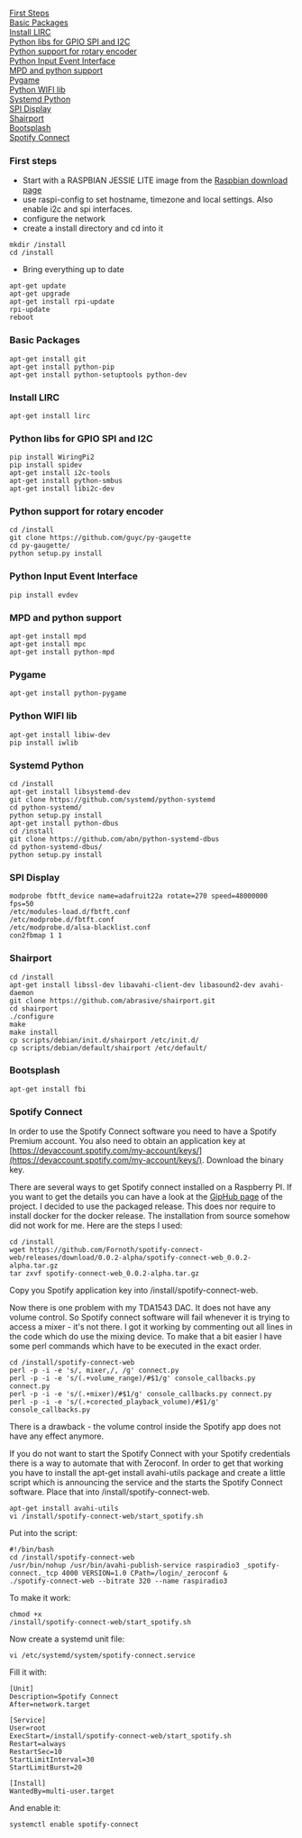 [First Steps](#first-steps)<br>
[Basic Packages](#basic-packages)<br>
[Install LIRC](#install-lirc)<br>
[Python libs for GPIO SPI and I2C](#python-libs-for-gpio-spi-and-i2c)<br>
[Python support for rotary encoder](#python-support-for-rotary-encoder)<br>
[Python Input Event Interface](#python-input-event-interface)<br>
[MPD and python support](#mpd-and-python-support)<br>
[Pygame](#pygame)<br>
[Python WIFI lib](#python-wifi-lib)<br>
[Systemd Python](#systemd-python)<br>
[SPI Display](#spi-display)<br>
[Shairport](#shairport)<br>
[Bootsplash](#bootsplash)<br>
[Spotify Connect](#spotify-connect)<br>

### First steps
- Start with a RASPBIAN JESSIE LITE image from the [Raspbian download page](https://www.raspberrypi.org/downloads/raspbian/)
- use raspi-config to set hostname, timezone and local settings. Also enable i2c and spi interfaces.
- configure the network 
- create a install directory and cd into it
```
mkdir /install
cd /install
```
- Bring everything up to date
```
apt-get update
apt-get upgrade
apt-get install rpi-update
rpi-update
reboot
```
### Basic Packages
```
apt-get install git
apt-get install python-pip
apt-get install python-setuptools python-dev
```

### Install LIRC
```
apt-get install lirc
```

### Python libs for GPIO SPI and I2C
```
pip install WiringPi2
pip install spidev
apt-get install i2c-tools
apt-get install python-smbus
apt-get install libi2c-dev
```

### Python support for rotary encoder
```
cd /install
git clone https://github.com/guyc/py-gaugette
cd py-gaugette/
python setup.py install
```

### Python Input Event Interface
```
pip install evdev
```

### MPD and python support
```
apt-get install mpd
apt-get install mpc
apt-get install python-mpd
```

### Pygame
```
apt-get install python-pygame
```

### Python WIFI lib
```
apt-get install libiw-dev
pip install iwlib
```

### Systemd Python
```
cd /install
apt-get install libsystemd-dev
git clone https://github.com/systemd/python-systemd
cd python-systemd/
python setup.py install
apt-get install python-dbus
cd /install
git clone https://github.com/abn/python-systemd-dbus
cd python-systemd-dbus/
python setup.py install
```

### SPI Display
```
modprobe fbtft_device name=adafruit22a rotate=270 speed=48000000 fps=50
/etc/modules-load.d/fbtft.conf
/etc/modprobe.d/fbtft.conf
/etc/modprobe.d/alsa-blacklist.conf
con2fbmap 1 1
```

### Shairport
```
cd /install
apt-get install libssl-dev libavahi-client-dev libasound2-dev avahi-daemon
git clone https://github.com/abrasive/shairport.git
cd shairport
./configure
make
make install
cp scripts/debian/init.d/shairport /etc/init.d/
cp scripts/debian/default/shairport /etc/default/
```

### Bootsplash
```
apt-get install fbi
```

### Spotify Connect
In order to use the Spotify Connect software you need to have a Spotify Premium account. You also need to obtain an application key at [https://devaccount.spotify.com/my-account/keys/](https://devaccount.spotify.com/my-account/keys/). Download the binary key.

There are several ways to get Spotify connect installed on a Raspberry PI. If you want to get the details you can have a look at the [GipHub page](https://github.com/Fornoth/spotify-connect-web) of the project.
I decided to use the packaged release. This does nor require to install docker for the docker release. The installation from source somehow did not work for me. Here are the steps I used:
```
cd /install
wget https://github.com/Fornoth/spotify-connect-web/releases/download/0.0.2-alpha/spotify-connect-web_0.0.2-alpha.tar.gz
tar zxvf spotify-connect-web_0.0.2-alpha.tar.gz
```
Copy you Spotify application key into /install/spotify-connect-web.

Now there is one problem with my TDA1543 DAC. It does not have any volume control. So Spotify connect software will fail whenever it is trying to access a mixer - it's not there. I got it working by commenting out all lines in the code which do use the mixing device. To make that a bit easier I have some perl commands which have to be executed in the exact order.
```
cd /install/spotify-connect-web
perl -p -i -e 's/, mixer,/, /g' connect.py
perl -p -i -e 's/(.+volume_range)/#$1/g' console_callbacks.py connect.py
perl -p -i -e 's/(.+mixer)/#$1/g' console_callbacks.py connect.py
perl -p -i -e 's/(.+corected_playback_volume)/#$1/g' console_callbacks.py 
```
There is a drawback - the volume control inside the Spotify app does not have any effect anymore.

If you do not want to start the Spotify Connect with your Spotify credentials there is a way to automate that with Zeroconf.
In order to get that working you have to install the apt-get install avahi-utils package and create a little script which is announcing the service and the starts the Spotify Connect software. Place that into /install/spotify-connect-web.
```
apt-get install avahi-utils
vi /install/spotify-connect-web/start_spotify.sh
```
Put into the script:
```
#!/bin/bash
cd /install/spotify-connect-web
/usr/bin/nohup /usr/bin/avahi-publish-service raspiradio3 _spotify-connect._tcp 4000 VERSION=1.0 CPath=/login/_zeroconf &
./spotify-connect-web --bitrate 320 --name raspiradio3
```
To make it work:
```
chmod +x 
/install/spotify-connect-web/start_spotify.sh
```
Now create a systemd unit file:
```
vi /etc/systemd/system/spotify-connect.service
```
Fill it with:
```
[Unit]
Description=Spotify Connect
After=network.target

[Service]
User=root
ExecStart=/install/spotify-connect-web/start_spotify.sh
Restart=always
RestartSec=10
StartLimitInterval=30
StartLimitBurst=20

[Install]
WantedBy=multi-user.target
```
And enable it:
```
systemctl enable spotify-connect
```